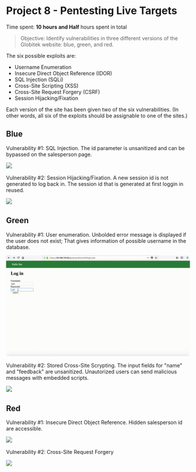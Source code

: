 # Project 8 - Pentesting Live Targets

Time spent: **10 hours and Half** hours spent in total

> Objective: Identify vulnerabilities in three different versions of the Globitek website: blue, green, and red.

The six possible exploits are:
* Username Enumeration
* Insecure Direct Object Reference (IDOR)
* SQL Injection (SQLi)
* Cross-Site Scripting (XSS)
* Cross-Site Request Forgery (CSRF)
* Session Hijacking/Fixation

Each version of the site has been given two of the six vulnerabilities. (In other words, all six of the exploits should be assignable to one of the sites.)

## Blue

Vulnerability #1: SQL Injection.
The id parameter is unsanitized and can be bypassed on the salesperson page.

 ![](./Question1.gif)


Vulnerability #2: Session Hijacking/Fixation.
A new session id is not generated to log back in. The session id that is generated at first loggin in reused. 

 ![](./Question2.gif)

## Green

Vulnerability #1: User enumeration.
Unbolded error message is displayed if the user does not exist; That gives information of possible username in the database.

 ![](./Question4.gif)

Vulnerability #2: Stored Cross-Site Scrypting.
The input fields for "name" and "feedback" are unsanitized. Unautorized users can send malicious messages with embedded scripts.

 ![](./Question5.gif)


## Red

Vulnerability #1: Insecure Direct Object Reference.
Hidden salesperson id are accessible.

 ![](./Question3.gif)

Vulnerability #2: Cross-Site Request Forgery

![](./Question6.gif)

